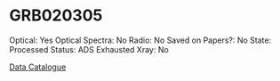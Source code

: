 # GRB020305

Optical: Yes
Optical Spectra: No
Radio: No
Saved on Papers?: No
State: Processed
Status: ADS Exhausted
Xray: No

[Data Catalogue](GRB020305%2042c40819a0a0494bbd7fb1f16e36dd4d/Data%20Catalogue%200a216e0c8d014e9f80a881d7405d6f2e.csv)